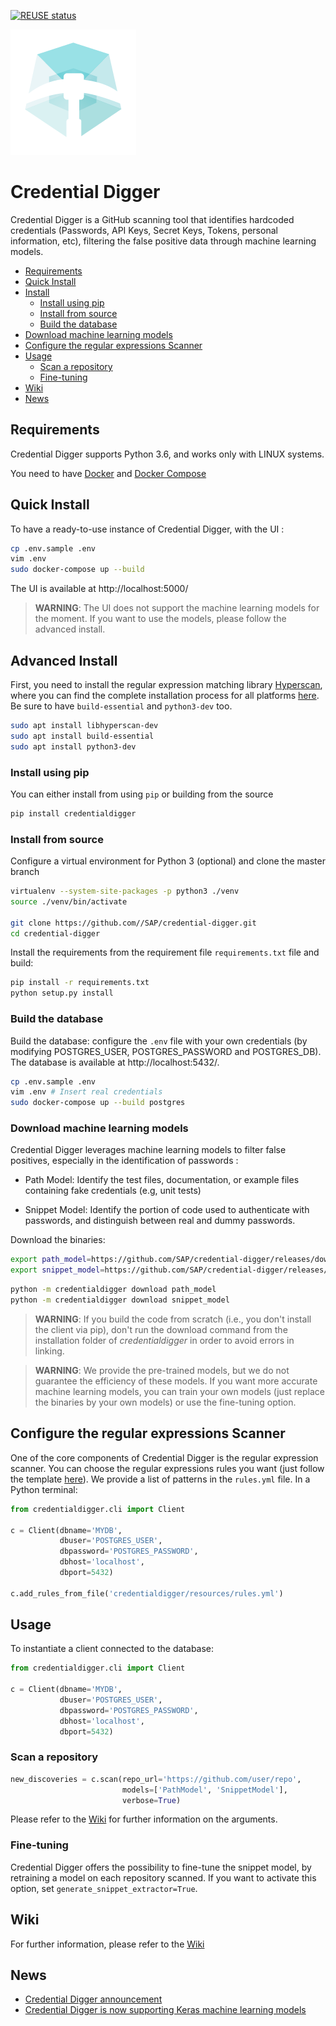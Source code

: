 [![REUSE status](https://api.reuse.software/badge/github.com/SAP/credential-digger)](https://api.reuse.software/info/github.com/SAP/credential-digger)

![Logo](https://raw.githubusercontent.com/SAP/credential-digger/master/github_assets/Logo-CD-Mint_48.png)

# Credential Digger

Credential Digger is a GitHub scanning tool that identifies hardcoded credentials (Passwords, API Keys, Secret Keys, Tokens, personal information, etc), filtering the false positive data through machine learning models.

-  [Requirements](#requirements)
-  [Quick Install](#quick-install)
-  [Install](#advanced-install)
	-  [Install using pip](#install-using-pip)
	-  [Install from source](#install-from-source)
	-  [Build the database](#build-the-database)
  -  [Download machine learning models](#download-machine-learning-models)
-  [Configure the regular expressions Scanner](#configure-the-regular-expressions-scanner)
-  [Usage](#usage)
	-  [Scan a repository](#scan-a-repository)
	-  [Fine-tuning](#fine-tuning)
-  [Wiki](#wiki)
-  [News](#news)


## Requirements

Credential Digger supports Python 3.6, and works only with LINUX systems.

You need to have [Docker](https://docs.docker.com/engine/install/) and [Docker Compose](https://docs.docker.com/compose/install/)


## Quick Install

To have a ready-to-use instance of Credential Digger, with the UI :

```bash
cp .env.sample .env
vim .env
sudo docker-compose up --build
```

The UI is available at http://localhost:5000/

>  **WARNING**: The UI does not support the machine learning models for the moment. If you want to use the models, please follow the advanced install.


## Advanced Install

First, you need to install the regular expression matching library [Hyperscan](https://github.com/intel/hyperscan), where you can find the complete installation process for all platforms [here](http://intel.github.io/hyperscan/dev-reference/getting_started.html). Be sure to have `build-essential` and `python3-dev` too.

```bash
sudo apt install libhyperscan-dev
sudo apt install build-essential
sudo apt install python3-dev
```

### Install using pip

You can either install from using `pip` or building from the source

```bash
pip install credentialdigger
```

### Install from source

Configure a virtual environment for Python 3 (optional) and clone the master branch

```bash
virtualenv --system-site-packages -p python3 ./venv
source ./venv/bin/activate

git clone https://github.com//SAP/credential-digger.git
cd credential-digger
```

Install the requirements from the requirement file `requirements.txt` file and build:

```bash
pip install -r requirements.txt
python setup.py install
```

### Build the database

Build the database: configure the `.env` file with your own credentials (by modifying POSTGRES_USER, POSTGRES_PASSWORD and POSTGRES_DB). The database is available at http://localhost:5432/.


```bash
cp .env.sample .env
vim .env # Insert real credentials
sudo docker-compose up --build postgres
```

### Download machine learning models

Credential Digger leverages machine learning models to filter false positives, especially in the identification of passwords :

- Path Model: Identify the test files, documentation, or example files containing fake credentials (e.g, unit tests)

- Snippet Model: Identify the portion of code used to authenticate with passwords, and distinguish between real and dummy passwords.


Download the binaries:

```bash
export path_model=https://github.com/SAP/credential-digger/releases/download/PM-v1.0.1/path_model-1.0.1.tar.gz
export snippet_model=https://github.com/SAP/credential-digger/releases/download/SM-v1.0.0/snippet_model-1.0.0.tar.gz
```

```bash
python -m credentialdigger download path_model
python -m credentialdigger download snippet_model
```
>  **WARNING**: If you build the code from scratch (i.e., you don't install the client via
pip), don't run the download command from the installation folder of
_credentialdigger_ in order to avoid errors in linking.

>  **WARNING**: We provide the pre-trained models, but we do not guarantee the efficiency of these models. If you want more accurate machine learning models, you can train your own models (just replace the binaries by your own models) or use the fine-tuning option.


## Configure the regular expressions Scanner

One of the core components of Credential Digger is the regular expression scanner. You can choose the regular expressions rules you want (just follow the template [here](https://github.com/SAP/credential-digger/blob/master/resources/rules.yml)). We provide a list of patterns in the `rules.yml` file. In a Python terminal:

```python
from credentialdigger.cli import Client

c = Client(dbname='MYDB',
           dbuser='POSTGRES_USER',
           dbpassword='POSTGRES_PASSWORD',
           dbhost='localhost',
           dbport=5432)

c.add_rules_from_file('credentialdigger/resources/rules.yml')
```


## Usage

To instantiate a client connected to the database:

```python
from credentialdigger.cli import Client

c = Client(dbname='MYDB',
           dbuser='POSTGRES_USER',
           dbpassword='POSTGRES_PASSWORD',
           dbhost='localhost',
           dbport=5432)
```

### Scan a repository

```python
new_discoveries = c.scan(repo_url='https://github.com/user/repo',
                         models=['PathModel', 'SnippetModel'],
                         verbose=True)
```

Please refer to the [Wiki](https://github.com/SAP/credential-digger/wiki) for further information on the arguments.


### Fine-tuning

Credential Digger offers the possibility to fine-tune the snippet model, by retraining a model on each repository scanned. If you want to activate this option, set `generate_snippet_extractor=True`.


## Wiki

For further information, please refer to the [Wiki](https://github.com/SAP/credential-digger/wiki)


## News

-  [Credential Digger announcement](https://blogs.sap.com/2020/06/23/credential-digger-using-machine-learning-to-identify-hardcoded-credentials-in-github)
-  [Credential Digger is now supporting Keras machine learning models](https://github.com/SAP/credential-digger/tree/keras_models)
